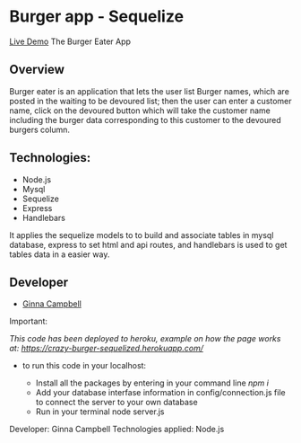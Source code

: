 #  Burger app - Sequelize

[Live Demo](https://crazy-burger-sequelized.herokuapp.com/) 
The Burger Eater App

## Overview

Burger eater is an application that lets the user list Burger names, which are posted in the waiting to be devoured list; then the user can enter a customer name, click on the devoured button which will take the customer name including the burger data corresponding to this customer to the devoured burgers column. 


## Technologies:
* Node.js
* Mysql
* Sequelize
* Express
* Handlebars

It applies the sequelize models to to build and associate tables in mysql database, express to set html and api routes, and handlebars is used to get tables data in a easier way.

## Developer
  * [Ginna Campbell](https://github.com/ginnac)


 

 


Important: 

*This code has been deployed to heroku, example on how the page works at: https://crazy-burger-sequelized.herokuapp.com/*

- to run this code in your localhost: 

    * Install all the packages by entering in your command line *npm i* 
    * Add your database interfase information in config/connection.js file to connect the server to your own database
    * Run in your terminal node server.js




Developer: Ginna Campbell 
Technologies applied: Node.js

